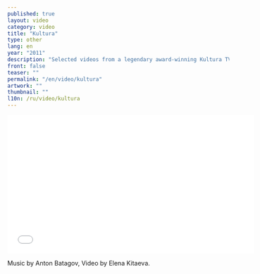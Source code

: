 ```yaml
---
published: true
layout: video
category: video
title: "Kultura"
type: other
lang: en
year: "2011"
description: "Selected videos from a legendary award-​winning Kultura TV channel design"
front: false
teaser: ""
permalink: "/en/video/kultura"
artwork: ""
thumbnail: ""
l10n: /ru/video/kultura
---
```


<iframe width="560" height="315" src="//www.youtube.com/embed/5Q7Rs_HeFd4" frameborder="0" allowfullscreen></iframe>

Music by Anton Batagov, Video by Elena Kitaeva.